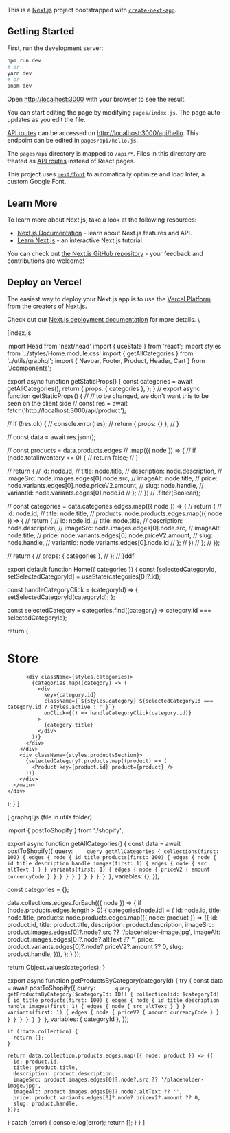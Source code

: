 This is a [Next.js](https://nextjs.org/) project bootstrapped with [`create-next-app`](https://github.com/vercel/next.js/tree/canary/packages/create-next-app).

## Getting Started

First, run the development server:

```bash
npm run dev
# or
yarn dev
# or
pnpm dev
```

Open [http://localhost:3000](http://localhost:3000) with your browser to see the result.

You can start editing the page by modifying `pages/index.js`. The page auto-updates as you edit the file.

[API routes](https://nextjs.org/docs/api-routes/introduction) can be accessed on [http://localhost:3000/api/hello](http://localhost:3000/api/hello). This endpoint can be edited in `pages/api/hello.js`.

The `pages/api` directory is mapped to `/api/*`. Files in this directory are treated as [API routes](https://nextjs.org/docs/api-routes/introduction) instead of React pages.

This project uses [`next/font`](https://nextjs.org/docs/basic-features/font-optimization) to automatically optimize and load Inter, a custom Google Font.

## Learn More

To learn more about Next.js, take a look at the following resources:

- [Next.js Documentation](https://nextjs.org/docs) - learn about Next.js features and API.
- [Learn Next.js](https://nextjs.org/learn) - an interactive Next.js tutorial.

You can check out [the Next.js GitHub repository](https://github.com/vercel/next.js/) - your feedback and contributions are welcome!

## Deploy on Vercel

The easiest way to deploy your Next.js app is to use the [Vercel Platform](https://vercel.com/new?utm_medium=default-template&filter=next.js&utm_source=create-next-app&utm_campaign=create-next-app-readme) from the creators of Next.js.

Check out our [Next.js deployment documentation](https://nextjs.org/docs/deployment) for more details.
\

[index.js

import Head from 'next/head'
import { useState } from 'react';
import styles from '../styles/Home.module.css'
import { getAllCategories } from '../utils/graphql';
import { Navbar, Footer, Product, Header, Cart } from './components';

export async function getStaticProps() {
const categories = await getAllCategories();
return {
props: { categories },
};
}
// export async function getStaticProps() {
// // to be changed, we don't want this to be seen on the client side
// const res = await fetch('http://localhost:3000/api/product');

// if (!res.ok) {
// console.error(res);
// return { props: {} };
// }

// const data = await res.json();

// const products = data.products.edges
// .map(({ node }) => {
// if (node.totalInventory <= 0) {
// return false;
// }

// return {
// id: node.id,
// title: node.title,
// description: node.description,
// imageSrc: node.images.edges[0].node.src,
// imageAlt: node.title,
// price: node.variants.edges[0].node.priceV2.amount,
// slug: node.handle,
// variantId: node.variants.edges[0].node.id
// };
// })
// .filter(Boolean);

// const categories = data.categories.edges.map(({ node }) => {
// return {
// id: node.id,
// title: node.title,
// products: node.products.edges.map(({ node }) => {
// return {
// id: node.id,
// title: node.title,
// description: node.description,
// imageSrc: node.images.edges[0].node.src,
// imageAlt: node.title,
// price: node.variants.edges[0].node.priceV2.amount,
// slug: node.handle,
// variantId: node.variants.edges[0].node.id
// };
// })
// };
// });

// return {
// props: { categories },
// };
// }ddf

export default function Home({ categories }) {
const [selectedCategoryId, setSelectedCategoryId] = useState(categories[0]?.id);

const handleCategoryClick = (categoryId) => {
setSelectedCategoryId(categoryId);
};

const selectedCategory = categories.find((category) => category.id === selectedCategoryId);

return (

<div className={styles.container}>
<Head>
<title>Create Next App</title>
<meta name="description" content="Generated by create next app" />
<link rel="icon" href="/favicon.ico" />
</Head>
<main className={styles.main}>
<h1 className={styles.title}>Store</h1>
<div className={styles.categoryContainer}>

          <div className={styles.categories}>
            {categories.map((category) => (
              <div
                key={category.id}
                className={`${styles.category} ${selectedCategoryId === category.id ? styles.active : ''}`}
                onClick={() => handleCategoryClick(category.id)}
              >
                {category.title}
              </div>
            ))}
          </div>
        </div>
        <div className={styles.productsSection}>
          {selectedCategory?.products.map((product) => (
            <Product key={product.id} product={product} />
          ))}
        </div>
      </main>
    </div>

);
}
]

[
graphql.js (file in utils folder)

import { postToShopify } from './shopify';

export async function getAllCategories() {
const data = await postToShopify({
query: `     query getAllCategories {
        collections(first: 100) {
          edges {
            node {
              id
              title
              products(first: 100) {
                edges {
                  node {
                    id
                    title
                    description
                    handle
                    images(first: 1) {
                      edges {
                        node {
                          src
                          altText
                        }
                      }
                    }
                    variants(first: 1) {
                      edges {
                        node {
                          priceV2 {
                            amount
                            currencyCode
                          }
                        }
                      }
                    }
                  }
                }
              }
            }
          }
        }
      }
  `,
variables: {},
});

const categories = {};

data.collections.edges.forEach(({ node }) => {
if (node.products.edges.length > 0) {
categories[node.id] = {
id: node.id,
title: node.title,
products: node.products.edges.map(({ node: product }) => ({
id: product.id,
title: product.title,
description: product.description,
imageSrc: product.images.edges[0]?.node?.src ?? '/placeholder-image.jpg',
imageAlt: product.images.edges[0]?.node?.altText ?? '',
price: product.variants.edges[0]?.node?.priceV2?.amount ?? 0,
slug: product.handle,
})),
};
}
});

return Object.values(categories);
}

export async function getProductsByCategory(categoryId) {
try {
const data = await postToShopify({
query: `       query getProductsByCategory($categoryId: ID!) {
          collection(id: $categoryId) {
            id
            title
            products(first: 100) {
              edges {
                node {
                  id
                  title
                  description
                  handle
                  images(first: 1) {
                    edges {
                      node {
                        src
                        altText
                      }
                    }
                  }
                  variants(first: 1) {
                    edges {
                      node {
                        priceV2 {
                          amount
                          currencyCode
                        }
                      }
                    }
                  }
                }
              }
            }
          }
        }
    `,
variables: { categoryId },
});

    if (!data.collection) {
      return [];
    }

    return data.collection.products.edges.map(({ node: product }) => ({
      id: product.id,
      title: product.title,
      description: product.description,
      imageSrc: product.images.edges[0]?.node?.src ?? '/placeholder-image.jpg',
      imageAlt: product.images.edges[0]?.node?.altText ?? '',
      price: product.variants.edges[0]?.node?.priceV2?.amount ?? 0,
      slug: product.handle,
    }));

} catch (error) {
console.log(error);
return [];
}
}
]
